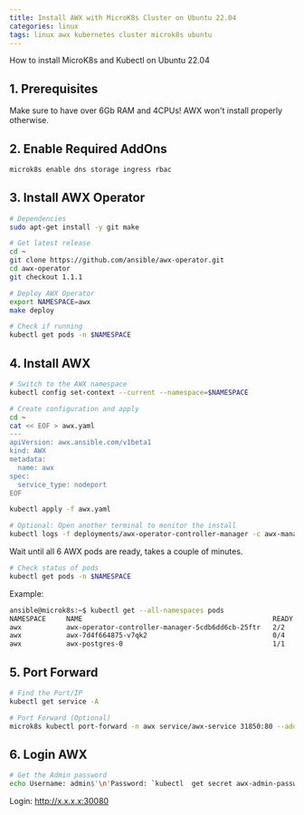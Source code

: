 ```yaml
---
title: Install AWX with MicroK8s Cluster on Ubuntu 22.04
categories: linux
tags: linux awx kubernetes cluster microk8s ubuntu
---
```



How to install MicroK8s and Kubectl on Ubuntu 22.04

## 1. Prerequisites

Make sure to have over 6Gb RAM and 4CPUs! AWX won't install properly otherwise.

## 2. Enable Required AddOns

```bash
microk8s enable dns storage ingress rbac
```

## 3. Install AWX Operator

```bash
# Dependencies
sudo apt-get install -y git make

# Get latest release
cd ~
git clone https://github.com/ansible/awx-operator.git
cd awx-operator
git checkout 1.1.1

# Deploy AWX Operator
export NAMESPACE=awx
make deploy

# Check if running
kubectl get pods -n $NAMESPACE
```

## 4. Install AWX

```bash
# Switch to the AWX namespace
kubectl config set-context --current --namespace=$NAMESPACE

# Create configuration and apply
cd ~
cat << EOF > awx.yaml
---
apiVersion: awx.ansible.com/v1beta1
kind: AWX
metadata:
  name: awx
spec:
  service_type: nodeport
EOF

kubectl apply -f awx.yaml

# Optional: Open another terminal to monitor the install
kubectl logs -f deployments/awx-operator-controller-manager -c awx-manager

```

Wait until all 6 AWX pods are ready, takes a couple of minutes.

```bash
# Check status of pods
kubectl get pods -n $NAMESPACE
```

Example:

```bash
ansible@microk8s:~$ kubectl get --all-namespaces pods
NAMESPACE     NAME                                               READY   STATUS    RESTARTS   AGE
awx           awx-operator-controller-manager-5cdb6dd6cb-25ftr   2/2     Running   0          11m
awx           awx-7d4f664875-v7qk2                               0/4     Pending   0          64s
awx           awx-postgres-0                                     1/1     Running   0          73s

```

## 5. Port Forward

```bash
# Find the Port/IP
kubectl get service -A

# Port Forward (Optional)
microk8s kubectl port-forward -n awx service/awx-service 31850:80 --address 0.0.0.0 &> /dev/null &

```

## 6. Login AWX

```bash
# Get the Admin password
echo Username: admin$'\n'Password: `kubectl  get secret awx-admin-password -o jsonpath='{.data.password}' | base64 --decode`
```

Login: <http://x.x.x.x:30080>

